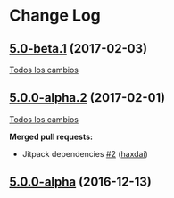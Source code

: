 # Change Log

## [5.0-beta.1](https://github.com/SemanticWebBuilder/SWB3Resources/tree/5.0-beta.1) (2017-02-03)
[Todos los cambios](https://github.com/SemanticWebBuilder/SWB3Resources/compare/5.0.0-alpha.2...5.0-beta.1)

## [5.0.0-alpha.2](https://github.com/SemanticWebBuilder/SWB3Resources/tree/5.0.0-alpha.2) (2017-02-01)
[Todos los cambios](https://github.com/SemanticWebBuilder/SWB3Resources/compare/5.0.0-alpha...5.0.0-alpha.2)

**Merged pull requests:**

- Jitpack dependencies [\#2](https://github.com/SemanticWebBuilder/SWB3Resources/pull/2) ([haxdai](https://github.com/haxdai))

## [5.0.0-alpha](https://github.com/SemanticWebBuilder/SWB3Resources/tree/5.0.0-alpha) (2016-12-13)
